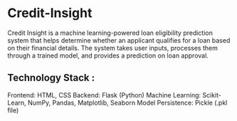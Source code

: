 # Credit-Insight
Credit Insight is a machine learning-powered loan eligibility prediction system that helps determine whether an applicant qualifies for a loan based on their financial details. The system takes user inputs, processes them through a trained model, and provides a prediction on loan approval.

## Technology Stack :
Frontend: HTML, CSS
Backend: Flask (Python)
Machine Learning: Scikit-Learn, NumPy, Pandas, Matplotlib, Seaborn
Model Persistence: Pickle (.pkl file)
